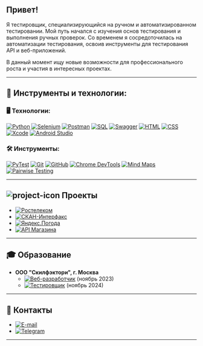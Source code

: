 ## Привет!

Я тестировщик, специализирующийся на ручном и автоматизированном тестировании. Мой путь начался с изучения основ тестирования и выполнения ручных проверок. Со временем я сосредоточилась на автоматизации тестирования, освоив инструменты для тестирования API и веб-приложений.

В данный момент ищу новые возможности для профессионального роста и участия в интересных проектах.

---

## 🔧 Инструменты и технологии:

### 🖥️ Технологии:
[![Python](https://img.shields.io/badge/Python-3776AB?style=for-the-badge&logo=python&logoColor=white)](https://www.python.org)
[![Selenium](https://img.shields.io/badge/Selenium-43B02A?style=for-the-badge&logo=selenium&logoColor=white)](https://www.selenium.dev)
[![Postman](https://img.shields.io/badge/Postman-FF6C37?style=for-the-badge&logo=postman&logoColor=white)](https://www.postman.com)
[![SQL](https://img.shields.io/badge/PostgreSQL-336791?style=for-the-badge&logo=postgresql&logoColor=white)](https://www.postgresql.org)
[![Swagger](https://img.shields.io/badge/Swagger-85EA2D?style=for-the-badge&logo=swagger&logoColor=black)](https://swagger.io)
[![HTML](https://img.shields.io/badge/HTML5-E34F26?style=for-the-badge&logo=html5&logoColor=white)](https://developer.mozilla.org/ru/docs/Web/HTML)
[![CSS](https://img.shields.io/badge/CSS3-1572B6?style=for-the-badge&logo=css3&logoColor=white)](https://developer.mozilla.org/ru/docs/Web/CSS)
[![Xcode](https://img.shields.io/badge/Xcode-147EFB?style=for-the-badge&logo=xcode&logoColor=white)](https://developer.apple.com/xcode/)
[![Android Studio](https://img.shields.io/badge/Android_Studio-3DDC84?style=for-the-badge&logo=androidstudio&logoColor=white)](https://developer.android.com/studio)

### 🛠️ Инструменты:
[![PyTest](https://img.shields.io/badge/PyTest-0A9EDC?style=for-the-badge&logo=pytest&logoColor=white)](https://docs.pytest.org/en/stable/)
[![Git](https://img.shields.io/badge/Git-F05032?style=for-the-badge&logo=git&logoColor=white)](https://git-scm.com)
[![GitHub](https://img.shields.io/badge/GitHub-181717?style=for-the-badge&logo=github&logoColor=white)](https://github.com)
[![Chrome DevTools](https://img.shields.io/badge/Chrome_DevTools-4285F4?style=for-the-badge&logo=googlechrome&logoColor=white)](https://developer.chrome.com/docs/devtools/)
[![Mind Maps](https://img.shields.io/badge/Mind_Maps-FFDD00?style=for-the-badge&logo=mindmeister&logoColor=black)](https://coggle.it)
[![Pairwise Testing](https://img.shields.io/badge/Pairwise_Testing-007ACC?style=for-the-badge&logo=microsoft&logoColor=white)](https://github.com/microsoft/pict)

---

## ![project-icon](https://img.shields.io/badge/Проекты-FFD700?style=for-the-badge&logo=desktopcomputer&logoColor=black) Проекты

- [![Ростелеком](https://img.shields.io/badge/Ростелеком-4682B4?style=for-the-badge)](https://github.com/SpaRegina/Rostelecom.git)
- [![СКАН-Интерфакс](https://img.shields.io/badge/СКАН_Интерфакс-FF4500?style=for-the-badge)](https://github.com/SpaRegina/Scan_interfax.git)
- [![Яндекс.Погода](https://img.shields.io/badge/Парсинг_Яндекс.Погода-008080?style=for-the-badge)](https://github.com/SpaRegina/Yandex.Weather-website-data-parser.git)
- [![API Магазина](https://img.shields.io/badge/API_Магазина-6A5ACD?style=for-the-badge)](https://github.com/SpaRegina/Bug_Hunters.git)

---

## 🎓 Образование

- **ООО "Скилфэктори", г. Москва**  
  - [![Веб-разработчик](https://img.shields.io/badge/Веб_разработчик-FFA500?style=for-the-badge)](https://drive.google.com/file/d/1-1cpZwiatxHbslT7GbPrwXMA18kKhTox/view?usp=drive_link) (ноябрь 2023)
  - [![Тестировщик](https://img.shields.io/badge/Тестировщик_автоматизатор-228B22?style=for-the-badge)](https://drive.google.com/file/d/1pZO5YZrPgXLjRE6ZMou3V4YQ_pc64R0T/view?usp=drive_link) (ноябрь 2024)

---

## 📲 Контакты

- [![E-mail](https://img.shields.io/badge/Email-D14836?style=for-the-badge&logo=gmail&logoColor=white)](mailto:r.g.spaschenko@gmail.com)  
- [![Telegram](https://img.shields.io/badge/Telegram-2CA5E0?style=for-the-badge&logo=telegram&logoColor=white)](https://t.me/Sp_R_G)

---

